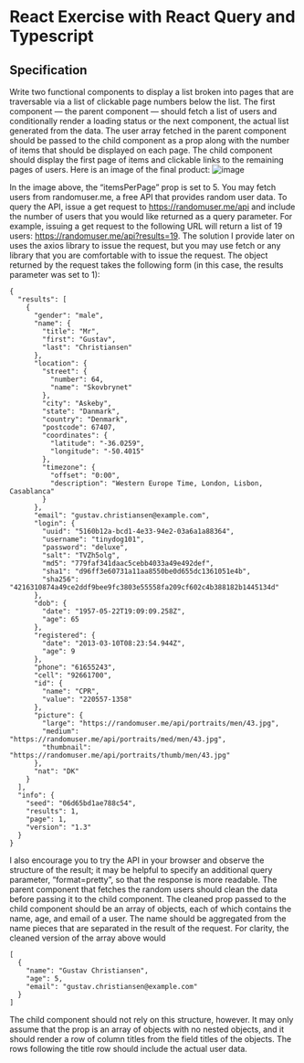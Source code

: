 # React Exercise with React Query and Typescript



## Specification

Write two functional components to display a list broken into pages that are traversable via a list of clickable page numbers below the list. The first component — the parent component — should fetch a list of users and conditionally render a loading status or the next component, the actual list generated from the data. The user array fetched in the parent component should be passed to the child component as a prop along with the number of items that should be displayed on each page. The child component should display the first page of items and clickable links to the remaining pages of users. Here is an image of the final product:
![image](https://user-images.githubusercontent.com/44669565/212493106-38c39eca-8f16-458b-bebb-5c22051bb3f9.png)

In the image above, the “itemsPerPage” prop is set to 5. You may fetch users from randomuser.me, a free API that provides random user data. To query the API, issue a get request to https://randomuser.me/api and include the number of users that you would like returned as a query parameter. For example, issuing a get request to the following URL will return a list of 19 users: https://randomuser.me/api?results=19. The solution I provide later on uses the axios library to issue the request, but you may use fetch or any library that you are comfortable with to issue the request. The object returned by the request takes the following form (in this case, the results parameter was set to 1):
```
{
  "results": [
    {
      "gender": "male",
      "name": {
        "title": "Mr",
        "first": "Gustav",
        "last": "Christiansen"
      },
      "location": {
        "street": {
          "number": 64,
          "name": "Skovbrynet"
        },
        "city": "Askeby",
        "state": "Danmark",
        "country": "Denmark",
        "postcode": 67407,
        "coordinates": {
          "latitude": "-36.0259",
          "longitude": "-50.4015"
        },
        "timezone": {
          "offset": "0:00",
          "description": "Western Europe Time, London, Lisbon, Casablanca"
        }
      },
      "email": "gustav.christiansen@example.com",
      "login": {
        "uuid": "5160b12a-bcd1-4e33-94e2-03a6a1a88364",
        "username": "tinydog101",
        "password": "deluxe",
        "salt": "TVZh5olg",
        "md5": "779faf341daac5cebb4033a49e492def",
        "sha1": "d96ff3e60731a11aa8550be0d655dc1361051e4b",
        "sha256": "4216310874a49ce2ddf9bee9fc3803e55558fa209cf602c4b388182b1445134d"
      },
      "dob": {
        "date": "1957-05-22T19:09:09.258Z",
        "age": 65
      },
      "registered": {
        "date": "2013-03-10T08:23:54.944Z",
        "age": 9
      },
      "phone": "61655243",
      "cell": "92661700",
      "id": {
        "name": "CPR",
        "value": "220557-1358"
      },
      "picture": {
        "large": "https://randomuser.me/api/portraits/men/43.jpg",
        "medium": "https://randomuser.me/api/portraits/med/men/43.jpg",
        "thumbnail": "https://randomuser.me/api/portraits/thumb/men/43.jpg"
      },
      "nat": "DK"
    }
  ],
  "info": {
    "seed": "06d65bd1ae788c54",
    "results": 1,
    "page": 1,
    "version": "1.3"
  }
}
```

I also encourage you to try the API in your browser and observe the structure of the result; it may be helpful to specify an additional query parameter, “format=pretty”, so that the response is more readable. The parent component that fetches the random users should clean the data before passing it to the child component. The cleaned prop passed to the child component should be an array of objects, each of which contains the name, age, and email of a user. The name should be aggregated from the name pieces that are separated in the result of the request. For clarity, the cleaned version of the array above would
```
[
  {
    "name": "Gustav Christiansen",
    "age": 5,
    "email": "gustav.christiansen@example.com"
  }
]
```

The child component should not rely on this structure, however. It may only assume that the prop is an array of objects with no nested objects, and it should render a row of column titles from the field titles of the objects. The rows following the title row should include the actual user data.
